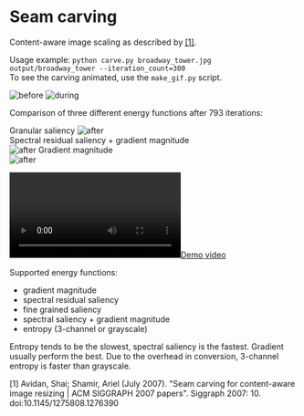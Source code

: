 # Seam carving

Content-aware image scaling as described by [[1]](https://doi.org/10.1145%2F1275808.1276390).

Usage example: `python carve.py broadway_tower.jpg output/broadway_tower --iteration_count=300`  
To see the carving animated, use the `make_gif.py` script.

![before](broadway_tower.jpg)
![during](broadway_tower_seam.png)

Comparison of three different energy functions after 793 iterations:

Granular saliency
![after](saliency_0793.png)  
Spectral residual saliency + gradient magnitude  
![after](saliency+gradient.png)
Gradient magnitude  
![after](gradient.png)

[![Demo video](comparison.mp4)](comparison.mp4)

Supported energy functions:

* gradient magnitude
* spectral residual saliency
* fine grained saliency
* spectral saliency + gradient magnitude
* entropy (3-channel or grayscale)

Entropy tends to be the slowest, spectral saliency is the fastest. Gradient usually perform the best.
Due to the overhead in conversion, 3-channel entropy is faster than grayscale.

\[1] Avidan, Shai; Shamir, Ariel (July 2007). "Seam carving for content-aware image resizing | ACM SIGGRAPH 2007 papers". Siggraph 2007: 10. doi:10.1145/1275808.1276390
